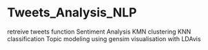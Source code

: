 # Tweets_Analysis_NLP
retreive tweets function
Sentiment Analysis
KMN clustering 
KNN classification
Topic modeling using gensim
visualisation with LDAvis

